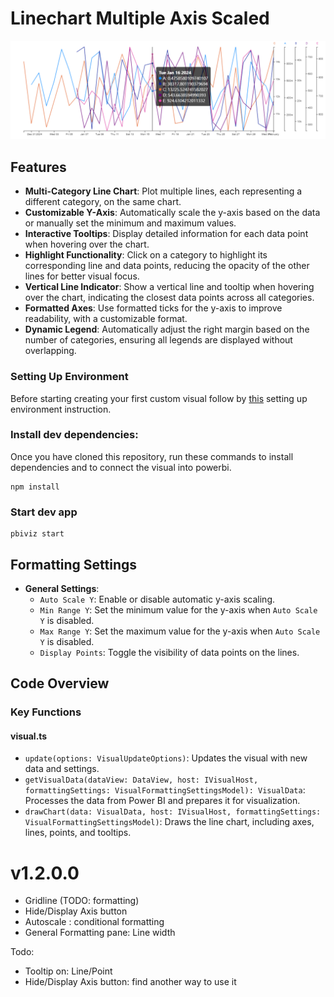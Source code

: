 # Linechart Multiple Axis Scaled

![Screenshot of the visual](assets/screenshot.png)

## Features

- **Multi-Category Line Chart**: Plot multiple lines, each representing a different category, on the same chart.
- **Customizable Y-Axis**: Automatically scale the y-axis based on the data or manually set the minimum and maximum values.
- **Interactive Tooltips**: Display detailed information for each data point when hovering over the chart.
- **Highlight Functionality**: Click on a category to highlight its corresponding line and data points, reducing the opacity of the other lines for better visual focus.
- **Vertical Line Indicator**: Show a vertical line and tooltip when hovering over the chart, indicating the closest data points across all categories.
- **Formatted Axes**: Use formatted ticks for the y-axis to improve readability, with a customizable format.
- **Dynamic Legend**: Automatically adjust the right margin based on the number of categories, ensuring all legends are displayed without overlapping.


### Setting Up Environment

Before starting creating your first custom visual follow by [this](https://learn.microsoft.com/en-us/power-bi/developer/visuals/environment-setup)
setting up environment instruction.


### Install dev dependencies:

Once you have cloned this repository, run these commands to install dependencies and to connect the visual into powerbi.

```
npm install
```

### Start dev app
```
pbiviz start
```

## Formatting Settings

- **General Settings**:
  - `Auto Scale Y`: Enable or disable automatic y-axis scaling.
  - `Min Range Y`: Set the minimum value for the y-axis when `Auto Scale Y` is disabled.
  - `Max Range Y`: Set the maximum value for the y-axis when `Auto Scale Y` is disabled.
  - `Display Points`: Toggle the visibility of data points on the lines.

## Code Overview

### Key Functions

#### visual.ts

- `update(options: VisualUpdateOptions)`: Updates the visual with new data and settings.
- `getVisualData(dataView: DataView, host: IVisualHost, formattingSettings: VisualFormattingSettingsModel): VisualData`: Processes the data from Power BI and prepares it for visualization.
- `drawChart(data: VisualData, host: IVisualHost, formattingSettings: VisualFormattingSettingsModel)`: Draws the line chart, including axes, lines, points, and tooltips.


# v1.2.0.0
- Gridline (TODO: formatting)
- Hide/Display Axis button
- Autoscale : conditional formatting
- General Formatting pane: Line width

Todo:
- Tooltip on: Line/Point
- Hide/Display Axis button: find another way to use it
